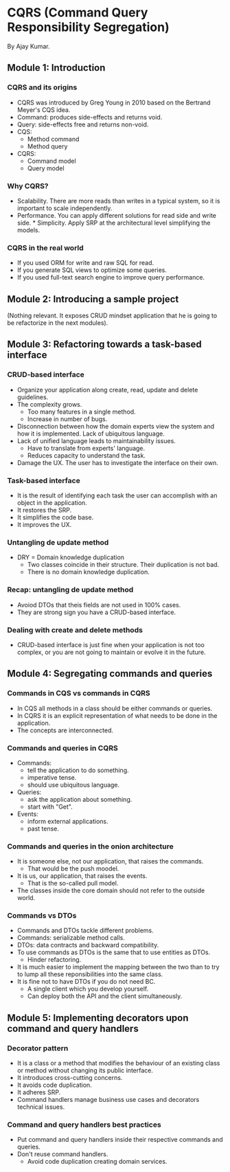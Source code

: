 # CQRS (Command Query Responsibility Segregation)

By Ajay Kumar.

## Module 1: Introduction
### CQRS and its origins
* CQRS was introduced by Greg Young in 2010 based on the Bertrand Meyer's CQS idea.
* Command: produces side-effects and returns void.
* Query: side-effects free and returns non-void.
* CQS:
    * Method command
    * Method query
* CQRS:
    * Command model
    * Query model

### Why CQRS?
* Scalability. There are more reads than writes in a typical system, so it is important to scale independently.
* Performance. You can apply different solutions for read side and write side. * Simplicity. Apply SRP at the architectural level simplifying the models.

### CQRS in the real world
* If you used ORM for write and raw SQL for read.
* If you generate SQL views to optimize some queries.
* If you used full-text search engine to improve query performance.

## Module 2: Introducing a sample project
(Nothing relevant. It exposes CRUD mindset application that he is going to be refactorize in the next modules).

## Module 3: Refactoring towards a task-based interface
### CRUD-based interface
* Organize your application along create, read, update and delete guidelines.
* The complexity grows.
    * Too many features in a single method.
    * Increase in number of bugs.
* Disconnection between how the domain experts view the system and how it is implemented. Lack of ubiquitous language.
* Lack of unified language leads to maintainability issues.
    * Have to translate from experts' language.
    * Reduces capacity to understand the task.
* Damage the UX. The user has to investigate the interface on their own.

### Task-based interface
* It is the result of identifying each task the user can accomplish with an object in the application.
* It restores the SRP.
* It simplifies the code base.
* It improves the UX.

### Untangling de update method
* DRY = Domain knowledge duplication
    * Two classes coincide in their structure. Their duplication is not bad.
    * There is no domain knowledge duplication.

### Recap: untangling de update method
* Avoiod DTOs that theis fields are not used in 100% cases.
* They are strong sign you have a CRUD-based interface.

### Dealing with create and delete methods
* CRUD-based interface is just fine when your application is not too complex, or you are not going to maintain or evolve it in the future.

## Module 4: Segregating commands and queries
### Commands in CQS vs commands in CQRS
* In CQS all methods in a class should be either commands or queries.
* In CQRS it is an explicit representation of what needs to be done in the application.
* The concepts are interconnected.

### Commands and queries in CQRS
* Commands:
    * tell the application to do something.
    * imperative tense.
    * should use ubiquitous language.
* Queries:
    * ask the application about something.
    * start with "Get".
* Events:
    * inform external applications.
    * past tense.

### Commands and queries in the onion architecture
* It is someone else, not our application, that raises the commands.
    * That would be the push moodel.
* It is us, our application, that raises the events.
    * That is the so-called pull model.
* The classes inside the core domain should not refer to the outside world.

### Commands vs DTOs
* Commands and DTOs tackle different problems.
* Commands: serializable method calls.
* DTOs: data contracts and backward compatibility.
* To use commands as DTOs is the same that to use entities as DTOs.
    * Hinder refactoring.
* It is much easier to implement the mapping between the two than to try to lump all these reponsibilities into the same class.
* It is fine not to have DTOs if you do not need BC.
    * A single client which you develop yourself.
    * Can deploy both the API and the client simultaneously.

## Module 5: Implementing decorators upon command and query handlers
### Decorator pattern
* It is a class or a method that modifies the behaviour of an existing class or method without changing its public interface.
* It introduces cross-cutting concerns.
* It avoids code duplication.
* It adheres SRP.
* Command handlers manage business use cases and decorators technical issues.

### Command and query handlers best practices
* Put command and query handlers inside their respective commands and queries.
* Don't reuse command handlers.
    * Avoid code duplication creating domain services.
